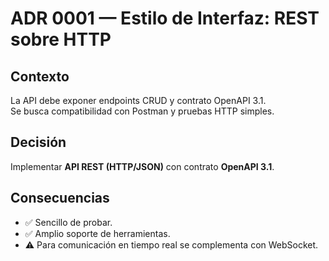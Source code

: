# ADR 0001 — Estilo de Interfaz: REST sobre HTTP

## Contexto
La API debe exponer endpoints CRUD y contrato OpenAPI 3.1.  
Se busca compatibilidad con Postman y pruebas HTTP simples.

## Decisión
Implementar **API REST (HTTP/JSON)** con contrato **OpenAPI 3.1**.

## Consecuencias
- ✅ Sencillo de probar.
- ✅ Amplio soporte de herramientas.
- ⚠️ Para comunicación en tiempo real se complementa con WebSocket.
